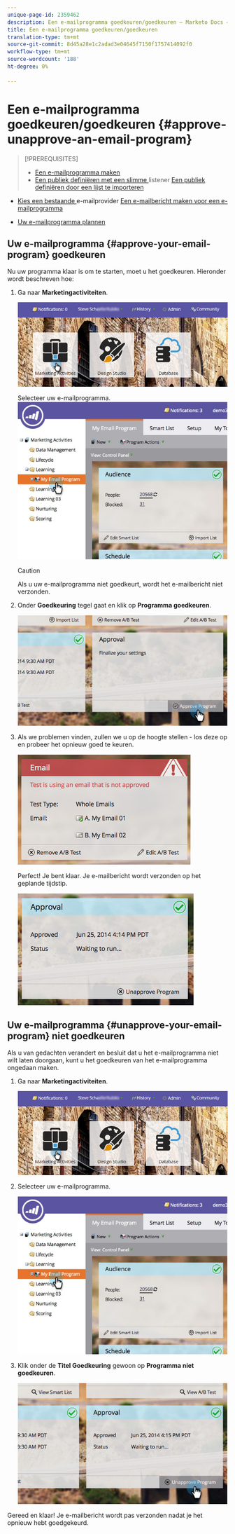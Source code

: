 ```yaml
---
unique-page-id: 2359462
description: Een e-mailprogramma goedkeuren/goedkeuren — Marketo Docs — Productdocumentatie
title: Een e-mailprogramma goedkeuren/goedkeuren
translation-type: tm+mt
source-git-commit: 8d45a28e1c2adad3e04645f7150f1757414092f0
workflow-type: tm+mt
source-wordcount: '188'
ht-degree: 0%

---
```



# Een e-mailprogramma goedkeuren/goedkeuren {#approve-unapprove-an-email-program}

>[!PREREQUISITES]
>
>* [Een e-mailprogramma maken](/help/marketo/product-docs/email-marketing/email-programs/creating-an-email-program/create-an-email-program.md)
>* [Een publiek definiëren met een slimme ](/help/marketo/product-docs/email-marketing/email-programs/managing-people-in-email-programs/define-an-audience-with-a-smart-list.md) listener  [Een publiek definiëren door een lijst te importeren](/help/marketo/product-docs/email-marketing/email-programs/managing-people-in-email-programs/define-an-audience-by-importing-a-list.md)

   >
   >
* [Kies een bestaande ](/help/marketo/product-docs/email-marketing/email-programs/email-program-actions/choose-an-existing-email.md) e-mailprovider  [Een e-mailbericht maken voor een e-mailprogramma](/help/marketo/product-docs/email-marketing/email-programs/email-program-actions/create-an-email-for-an-email-program.md)
   >
   >
* [Uw e-mailprogramma plannen](/help/marketo/product-docs/email-marketing/email-programs/email-program-actions/schedule-your-email-program.md)


## Uw e-mailprogramma {#approve-your-email-program} goedkeuren

Nu uw programma klaar is om te starten, moet u het goedkeuren. Hieronder wordt beschreven hoe:

1. Ga naar **Marketingactiviteiten**.

   ![](assets/login-marketing-activities-2.png)

   Selecteer uw e-mailprogramma.
   ![](assets/selectemailprogram-2.jpg)

   >[!CAUTION]
   >
   >Als u uw e-mailprogramma niet goedkeurt, wordt het e-mailbericht niet verzonden.

1. Onder **Goedkeuring** tegel gaat en klik op **Programma goedkeuren**.

   ![](assets/image2014-9-12-13-3a43-3a36.png)

1. Als we problemen vinden, zullen we u op de hoogte stellen - los deze op en probeer het opnieuw goed te keuren.

   ![](assets/image2014-9-12-13-3a43-3a44.png)

   Perfect! Je bent klaar. Je e-mailbericht wordt verzonden op het geplande tijdstip.

   ![](assets/image2014-9-12-13-3a43-3a56.png)

## Uw e-mailprogramma {#unapprove-your-email-program} niet goedkeuren

Als u van gedachten verandert en besluit dat u het e-mailprogramma niet wilt laten doorgaan, kunt u het goedkeuren van het e-mailprogramma ongedaan maken.

1. Ga naar **Marketingactiviteiten**.

   ![](assets/login-marketing-activities-2.png)

1. Selecteer uw e-mailprogramma.

   ![](assets/selectemailprogram-2.jpg)

1. Klik onder de **Titel Goedkeuring** gewoon op **Programma niet goedkeuren**.

   ![](assets/image2014-9-12-13-3a44-3a28.png)

Gereed en klaar! Je e-mailbericht wordt pas verzonden nadat je het opnieuw hebt goedgekeurd.
